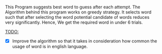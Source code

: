 This Program suggests best word to guess after each attempt.
The Algorithm behind this program works on greedy strategy.
It selects word such that after selecting the word potential candidate of
words reduces very significantly. Hence, We get the required word in under 6 trials.

<TODO:>
- [x] Improve the algorithm so that it takes in consideration how common the usage of word is in english language.
